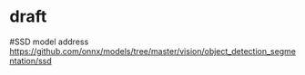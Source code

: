 # draft
#SSD model address
https://github.com/onnx/models/tree/master/vision/object_detection_segmentation/ssd
